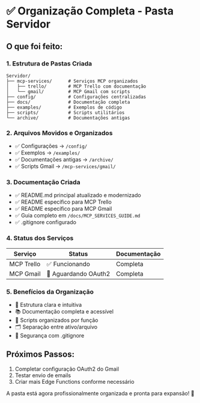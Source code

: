 # ✅ Organização Completa - Pasta Servidor

## O que foi feito:

### 1. **Estrutura de Pastas Criada**
```
Servidor/
├── mcp-services/      # Serviços MCP organizados
│   ├── trello/        # MCP Trello com documentação
│   └── gmail/         # MCP Gmail com scripts
├── config/            # Configurações centralizadas
├── docs/              # Documentação completa
├── examples/          # Exemplos de código
├── scripts/           # Scripts utilitários
└── archive/           # Documentações antigas
```

### 2. **Arquivos Movidos e Organizados**
- ✅ Configurações → `/config/`
- ✅ Exemplos → `/examples/`
- ✅ Documentações antigas → `/archive/`
- ✅ Scripts Gmail → `/mcp-services/gmail/`

### 3. **Documentação Criada**
- ✅ README.md principal atualizado e modernizado
- ✅ README específico para MCP Trello
- ✅ README específico para MCP Gmail
- ✅ Guia completo em `/docs/MCP_SERVICES_GUIDE.md`
- ✅ .gitignore configurado

### 4. **Status dos Serviços**
| Serviço | Status | Documentação |
|---------|--------|--------------|
| MCP Trello | ✅ Funcionando | Completa |
| MCP Gmail | 🔄 Aguardando OAuth2 | Completa |

### 5. **Benefícios da Organização**
- 📁 Estrutura clara e intuitiva
- 📚 Documentação completa e acessível
- 🔧 Scripts organizados por função
- 🗂️ Separação entre ativo/arquivo
- 🔐 Segurança com .gitignore

## Próximos Passos:
1. Completar configuração OAuth2 do Gmail
2. Testar envio de emails
3. Criar mais Edge Functions conforme necessário

A pasta está agora profissionalmente organizada e pronta para expansão! 🚀